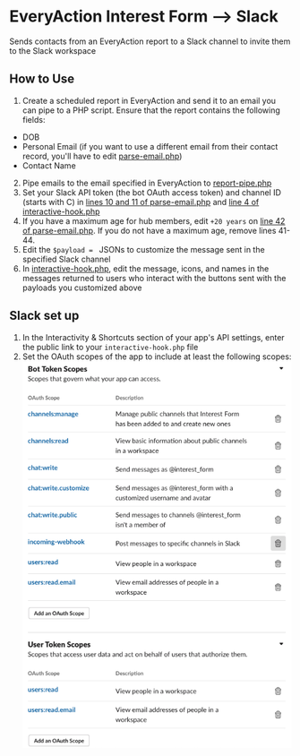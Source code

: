 # EveryAction Interest Form --> Slack
Sends contacts from an EveryAction report to a Slack channel to invite them to the Slack workspace

## How to Use
1. Create a scheduled report in EveryAction and send it to an email you can pipe to a PHP script. Ensure that the report contains the following fields:
  - DOB
  - Personal Email (if you want to use a different email from their contact record, you'll have to edit [parse-email.php](parse-email.php))
  - Contact Name
2. Pipe emails to the email specified in EveryAction to [report-pipe.php](report-pipe.php)
3. Set your Slack API token (the bot OAuth access token) and channel ID (starts with C) in [lines 10 and 11 of parse-email.php](parse-email.php#L10) and [line 4 of interactive-hook.php](interactive-hook.php#L4)
3. If you have a maximum age for hub members, edit `+20 years` on [line 42 of parse-email.php](parse-email.php#L42). If you do not have a maximum age, remove lines 41-44.
4. Edit the `$payload = ` JSONs to customize the message sent in the specified Slack channel
5. In [interactive-hook.php](interactive-hook.php), edit the message, icons, and names in the messages returned to users who interact with the buttons sent with the payloads you customized above

## Slack set up
1. In the Interactivity & Shortcuts section of your app's API settings, enter the public link to your `interactive-hook.php` file
2. Set the OAuth scopes of the app to include at least the following scopes: ![API permissions](api-perms.png)
